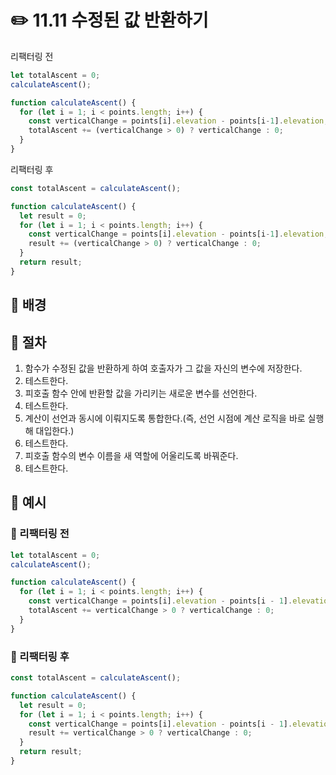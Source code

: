 # ✏️ 11.11 수정된 값 반환하기

리팩터링 전

```javascript
let totalAscent = 0;
calculateAscent();

function calculateAscent() {
  for (let i = 1; i < points.length; i++) {
    const verticalChange = points[i].elevation - points[i-1].elevation;
    totalAscent += (verticalChange > 0) ? verticalChange : 0;
  }
}
```

리팩터링 후

```javascript
const totalAscent = calculateAscent();

function calculateAscent() {
  let result = 0;
  for (let i = 1; i < points.length; i++) {
    const verticalChange = points[i].elevation - points[i-1].elevation;
    result += (verticalChange > 0) ? verticalChange : 0;
  }
  return result;
}
```

## 🧷 배경

## 🧷 절차

1. 함수가 수정된 값을 반환하게 하여 호출자가 그 값을 자신의 변수에 저장한다.
2. 테스트한다.
3. 피호출 함수 안에 반환할 값을 가리키는 새로운 변수를 선언한다.
4. 테스트한다.
5. 계산이 선언과 동시에 이뤄지도록 통합한다.(즉, 선언 시점에 계산 로직을 바로 실행해 대입한다.)
6. 테스트한다.
7. 피호출 함수의 변수 이름을 새 역할에 어울리도록 바꿔준다.
8. 테스트한다.

## 🧷 예시

### 🧷 리팩터링 전

```javascript
let totalAscent = 0;
calculateAscent();

function calculateAscent() {
  for (let i = 1; i < points.length; i++) {
    const verticalChange = points[i].elevation - points[i - 1].elevation;
    totalAscent += verticalChange > 0 ? verticalChange : 0;
  }
}
```

### 🧷 리팩터링 후

```javascript
const totalAscent = calculateAscent();

function calculateAscent() {
  let result = 0;
  for (let i = 1; i < points.length; i++) {
    const verticalChange = points[i].elevation - points[i - 1].elevation;
    result += verticalChange > 0 ? verticalChange : 0;
  }
  return result;
}
```
